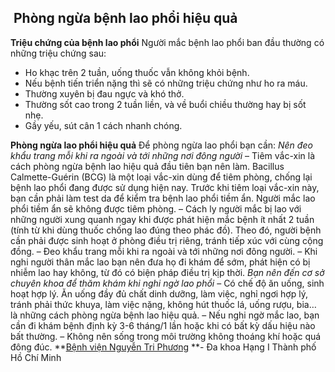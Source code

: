 ## ️ Phòng ngừa bệnh lao phổi hiệu quả

**Triệu chứng của bệnh lao phổi** Người mắc bệnh lao phổi ban đầu thường có những triệu chứng sau:
  * Ho khạc trên 2 tuần, uống thuốc vẫn không khỏi bệnh.
  * Nếu bệnh tiến triển nặng thì sẽ có những triệu chứng như ho ra máu.
  * Thường xuyên bị đau ngực và khó thở.
  * Thường sốt cao trong 2 tuần liền, và về buổi chiều thường hay bị sốt nhẹ.
  * Gầy yếu, sút cân 1 cách nhanh chóng.


**Phòng ngừa lao phổi hiệu quả** Để phòng ngừa lao phổi bạn cần:
_Nên đeo khẩu trang mỗi khi ra ngoài và tới những nơi đông người_
– Tiêm vắc-xin là cách phòng ngừa bệnh lao hiệu quả đầu tiên bạn nên làm. Bacillus Calmette-Guérin (BCG) là một loại vắc-xin dùng để tiêm phòng, chống lại bệnh lao phổi đang được sử dụng hiện nay. Trước khi tiêm loại vắc-xin này, bạn cần phải làm test da để kiểm tra bệnh lao phổi tiềm ẩn. Người mắc lao phổi tiềm ẩn sẽ không được tiêm phòng. – Cách ly người mắc bị lao với những người xung quanh ngay khi được phát hiện mắc bệnh ít nhất 2 tuần (tính từ khi dùng thuốc chống lao đúng theo phác đồ). Theo đó, người bệnh cần phải được sinh hoạt ở phòng điều trị riêng, tránh tiếp xúc với cùng cộng đồng. – Đeo khẩu trang mỗi khi ra ngoài và tới những nơi đông người. – Khi nghi người thân mắc lao bạn nên đưa họ đi khám để sớm, phát hiện có bị nhiễm lao hay không, từ đó có biện pháp điều trị kịp thời.
_Bạn nên đến cơ sở chuyên khoa để thăm khám khi nghi ngờ lao phổi_
– Có chế độ ăn uống, sinh hoạt hợp lý. Ăn uống đầy đủ chất dinh dưỡng, làm việc, nghỉ ngơi hợp lý, tránh phải thức khuya, làm việc nặng, không hút thuốc lá, uống rượu, bia… là những cách phòng ngừa bệnh lao hiệu quả. – Nếu nghi ngờ mắc lao, bạn cần đi khám bệnh định kỳ 3-6 tháng/1 lần hoặc khi có bất kỳ dấu hiệu nào bất thường. – Không nên sống trong môi trường không thoáng khí hoặc quá đông đúc.
**[Bệnh viện Nguyễn Tri Phương](https://bvnguyentriphuong.com.vn/) **- Đa khoa Hạng I Thành phố Hồ Chí Minh
